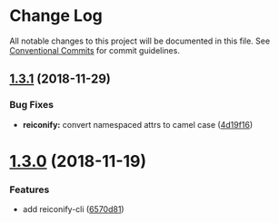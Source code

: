 # Change Log

All notable changes to this project will be documented in this file.
See [Conventional Commits](https://conventionalcommits.org) for commit guidelines.

## [1.3.1](https://github.com/ambar/reiconify/compare/v1.3.0...v1.3.1) (2018-11-29)


### Bug Fixes

* **reiconify:** convert namespaced attrs to camel case ([4d19f16](https://github.com/ambar/reiconify/commit/4d19f16))





# [1.3.0](https://github.com/ambar/reiconify/compare/v1.2.2...v1.3.0) (2018-11-19)


### Features

* add reiconify-cli ([6570d81](https://github.com/ambar/reiconify/commit/6570d81))
